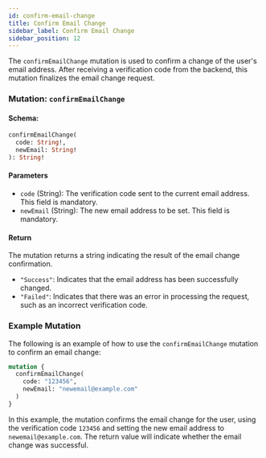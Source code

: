 ```yaml
---
id: confirm-email-change
title: Confirm Email Change
sidebar_label: Confirm Email Change
sidebar_position: 12
---
```


The `confirmEmailChange` mutation is used to confirm a change of the user's email address. After receiving a verification code from the backend, this mutation finalizes the email change request.

### Mutation: `confirmEmailChange`

#### Schema:
```graphql
confirmEmailChange(
  code: String!,
  newEmail: String!
): String!
```

#### Parameters

- `code` (String): The verification code sent to the current email address. This field is mandatory.
- `newEmail` (String): The new email address to be set. This field is mandatory.

#### Return

The mutation returns a string indicating the result of the email change confirmation.

- `"Success"`: Indicates that the email address has been successfully changed.
- `"Failed"`: Indicates that there was an error in processing the request, such as an incorrect verification code.

### Example Mutation

The following is an example of how to use the `confirmEmailChange` mutation to confirm an email change:

```graphql
mutation {
  confirmEmailChange(
    code: "123456",
    newEmail: "newemail@example.com"
  )
}
```

In this example, the mutation confirms the email change for the user, using the verification code `123456` and setting the new email address to `newemail@example.com`. The return value will indicate whether the email change was successful.